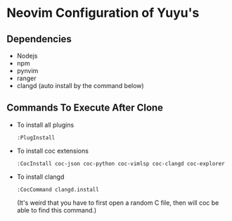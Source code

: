 # Neovim Configuration of Yuyu's

## Dependencies

* Nodejs
* npm
* pynvim
* ranger
* clangd (auto install by the command below)

## Commands To Execute After Clone

* To install all plugins
    ```
    :PlugInstall
    ```
* To install coc extensions
    ```
    :CocInstall coc-json coc-python coc-vimlsp coc-clangd coc-explorer
    ```
* To install clangd
    ```
    :CocCommand clangd.install
    ```
    (It's weird that you have to first open a random C file, then will coc be able to find this command.)
